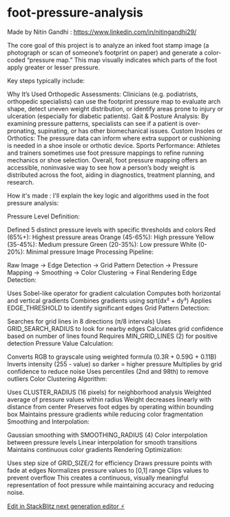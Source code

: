 # foot-pressure-analysis
Made by Nitin Gandhi : https://www.linkedin.com/in/nitingandhi29/

The core goal of this project is to analyze an inked foot stamp image (a photograph or scan of someone’s footprint on paper) and generate a color‐coded “pressure map.” This map visually indicates which parts of the foot apply greater or lesser pressure.

Key steps typically include:

Why It’s Used
Orthopedic Assessments: Clinicians (e.g. podiatrists, orthopedic specialists) can use the footprint pressure map to evaluate arch shape, detect uneven weight distribution, or identify areas prone to injury or ulceration (especially for diabetic patients).
Gait & Posture Analysis: By examining pressure patterns, specialists can see if a patient is over‐pronating, supinating, or has other biomechanical issues.
Custom Insoles or Orthotics: The pressure data can inform where extra support or cushioning is needed in a shoe insole or orthotic device.
Sports Performance: Athletes and trainers sometimes use foot pressure mappings to refine running mechanics or shoe selection.
Overall, foot pressure mapping offers an accessible, noninvasive way to see how a person’s body weight is distributed across the foot, aiding in diagnostics, treatment planning, and research.

How it's made : 
I'll explain the key logic and algorithms used in the foot pressure analysis:

Pressure Level Definition:

Defined 5 distinct pressure levels with specific thresholds and colors
Red (65%+): Highest pressure areas
Orange (45-65%): High pressure
Yellow (35-45%): Medium pressure
Green (20-35%): Low pressure
White (0-20%): Minimal pressure
Image Processing Pipeline:


Raw Image → Edge Detection → Grid Pattern Detection → Pressure Mapping → 
Smoothing → Color Clustering → Final Rendering
Edge Detection:

Uses Sobel-like operator for gradient calculation
Computes both horizontal and vertical gradients
Combines gradients using sqrt(dx² + dy²)
Applies EDGE_THRESHOLD to identify significant edges
Grid Pattern Detection:

Searches for grid lines in 8 directions (π/8 intervals)
Uses GRID_SEARCH_RADIUS to look for nearby edges
Calculates grid confidence based on number of lines found
Requires MIN_GRID_LINES (2) for positive detection
Pressure Value Calculation:

Converts RGB to grayscale using weighted formula (0.3R + 0.59G + 0.11B)
Inverts intensity (255 - value) so darker = higher pressure
Multiplies by grid confidence to reduce noise
Uses percentiles (2nd and 98th) to remove outliers
Color Clustering Algorithm:

Uses CLUSTER_RADIUS (16 pixels) for neighborhood analysis
Weighted average of pressure values within radius
Weight decreases linearly with distance from center
Preserves foot edges by operating within bounding box
Maintains pressure gradients while reducing color fragmentation
Smoothing and Interpolation:

Gaussian smoothing with SMOOTHING_RADIUS (4)
Color interpolation between pressure levels
Linear interpolation for smooth transitions
Maintains continuous color gradients
Rendering Optimization:

Uses step size of GRID_SIZE/2 for efficiency
Draws pressure points with fade at edges
Normalizes pressure values to [0,1] range
Clips values to prevent overflow
This creates a continuous, visually meaningful representation of foot pressure while maintaining accuracy and reducing noise.


[Edit in StackBlitz next generation editor ⚡️](https://stackblitz.com/~/github.com/nitin94/foot-pressure-analysis)
